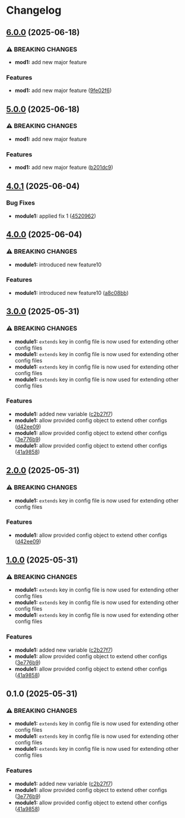 # Changelog

## [6.0.0](https://github.com/jeremycook123/terraform-mods-monorepo/compare/module1-v5.0.0...module1-v6.0.0) (2025-06-18)


### ⚠ BREAKING CHANGES

* **mod1:** add new major feature

### Features

* **mod1:** add new major feature ([9fe02f6](https://github.com/jeremycook123/terraform-mods-monorepo/commit/9fe02f686e68a5a83b4476ecb11a4183743478d7))

## [5.0.0](https://github.com/jeremycook123/terraform-mods-monorepo/compare/module1-v4.0.1...module1-v5.0.0) (2025-06-18)


### ⚠ BREAKING CHANGES

* **mod1:** add new major feature

### Features

* **mod1:** add new major feature ([b201dc9](https://github.com/jeremycook123/terraform-mods-monorepo/commit/b201dc9ec6c5d37db98735d2c3194499773363f3))

## [4.0.1](https://github.com/jeremycook123/terraform-mods-monorepo/compare/module1-v4.0.0...module1-v4.0.1) (2025-06-04)


### Bug Fixes

* **module1:** applied fix 1 ([4520962](https://github.com/jeremycook123/terraform-mods-monorepo/commit/45209625a0725cab5faae5387c8775734fe742a7))

## [4.0.0](https://github.com/jeremycook123/terraform-mods-monorepo/compare/module1-v3.0.0...module1-v4.0.0) (2025-06-04)


### ⚠ BREAKING CHANGES

* **module1:** introduced new feature10

### Features

* **module1:** introduced new feature10 ([a8c08bb](https://github.com/jeremycook123/terraform-mods-monorepo/commit/a8c08bbf150bb3efa149c88bbde6ea0539e84e1c))

## [3.0.0](https://github.com/jeremycook123/terraform-mods-monorepo/compare/module1-v2.0.0...module1-v3.0.0) (2025-05-31)


### ⚠ BREAKING CHANGES

* **module1:** `extends` key in config file is now used for extending other config files
* **module1:** `extends` key in config file is now used for extending other config files
* **module1:** `extends` key in config file is now used for extending other config files
* **module1:** `extends` key in config file is now used for extending other config files

### Features

* **module1:** added new variable ([c2b27f7](https://github.com/jeremycook123/terraform-mods-monorepo/commit/c2b27f77e6d28e702d0b829c971fb7a8c9dfb137))
* **module1:** allow provided config object to extend other configs ([d42ee09](https://github.com/jeremycook123/terraform-mods-monorepo/commit/d42ee0953a6396f38999bba2363ec5007d96c576))
* **module1:** allow provided config object to extend other configs ([3e776b9](https://github.com/jeremycook123/terraform-mods-monorepo/commit/3e776b9936f914ef7627b1fbf870ae16e717bacf))
* **module1:** allow provided config object to extend other configs ([41a9858](https://github.com/jeremycook123/terraform-mods-monorepo/commit/41a9858c4c3b70377f0c8d6e6a4b7741e8d774e6))

## [2.0.0](https://github.com/jeremycook123/terraform-mods-monorepo/compare/module1-v1.0.0...module1-v2.0.0) (2025-05-31)


### ⚠ BREAKING CHANGES

* **module1:** `extends` key in config file is now used for extending other config files

### Features

* **module1:** allow provided config object to extend other configs ([d42ee09](https://github.com/jeremycook123/terraform-mods-monorepo/commit/d42ee0953a6396f38999bba2363ec5007d96c576))

## [1.0.0](https://github.com/jeremycook123/terraform-mods-monorepo/compare/module1-v0.1.0...module1-v1.0.0) (2025-05-31)


### ⚠ BREAKING CHANGES

* **module1:** `extends` key in config file is now used for extending other config files
* **module1:** `extends` key in config file is now used for extending other config files
* **module1:** `extends` key in config file is now used for extending other config files

### Features

* **module1:** added new variable ([c2b27f7](https://github.com/jeremycook123/terraform-mods-monorepo/commit/c2b27f77e6d28e702d0b829c971fb7a8c9dfb137))
* **module1:** allow provided config object to extend other configs ([3e776b9](https://github.com/jeremycook123/terraform-mods-monorepo/commit/3e776b9936f914ef7627b1fbf870ae16e717bacf))
* **module1:** allow provided config object to extend other configs ([41a9858](https://github.com/jeremycook123/terraform-mods-monorepo/commit/41a9858c4c3b70377f0c8d6e6a4b7741e8d774e6))

## 0.1.0 (2025-05-31)


### ⚠ BREAKING CHANGES

* **module1:** `extends` key in config file is now used for extending other config files
* **module1:** `extends` key in config file is now used for extending other config files
* **module1:** `extends` key in config file is now used for extending other config files

### Features

* **module1:** added new variable ([c2b27f7](https://github.com/jeremycook123/terraform-mods-monorepo/commit/c2b27f77e6d28e702d0b829c971fb7a8c9dfb137))
* **module1:** allow provided config object to extend other configs ([3e776b9](https://github.com/jeremycook123/terraform-mods-monorepo/commit/3e776b9936f914ef7627b1fbf870ae16e717bacf))
* **module1:** allow provided config object to extend other configs ([41a9858](https://github.com/jeremycook123/terraform-mods-monorepo/commit/41a9858c4c3b70377f0c8d6e6a4b7741e8d774e6))
